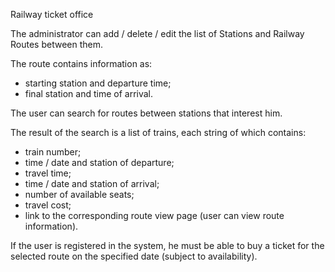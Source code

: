 Railway ticket office

The administrator can add / delete / edit the list of Stations and Railway Routes between them. 

The route contains information as:
 - starting station and departure time;
 - final station and time of arrival.

The user can search for routes between stations that interest him. 

The result of the search is a list of trains, each string of which contains:
 - train number;
 - time / date and station of departure;
 - travel time;
 - time / date and station of arrival;
 - number of available seats;
 - travel cost;
 - link to the corresponding route view page (user can view route information).

If the user is registered in the system, he must be able to buy a ticket for the selected route 
on the specified date (subject to availability).